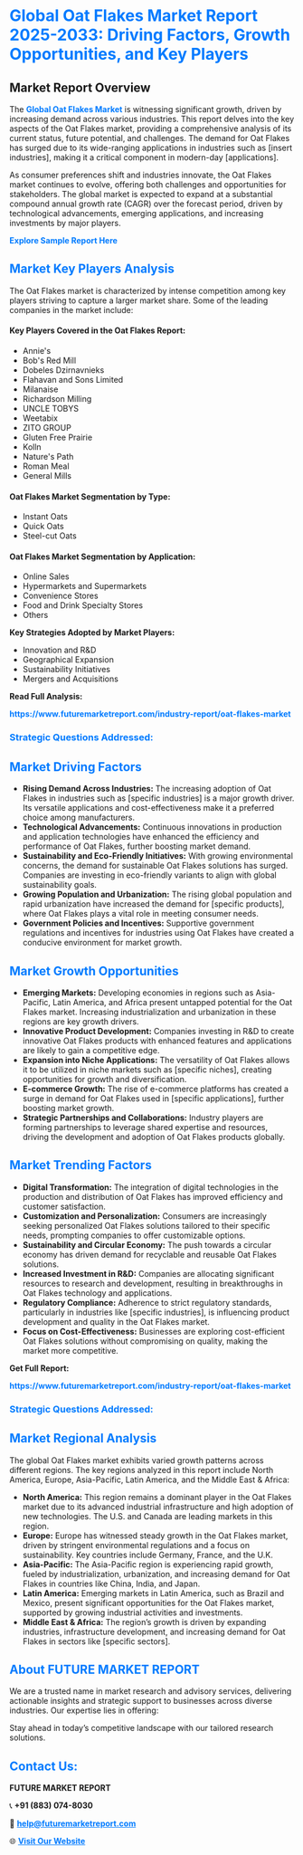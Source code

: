 <h1 style="color: #007BFF;">Global Oat Flakes Market Report 2025-2033: Driving Factors, Growth Opportunities, and Key Players</h1>

<section id="overview">
<h2>Market Report Overview</h2>
<p>The <a href="https://www.futuremarketreport.com/industry-report/oat-flakes-market" style="color: #007BFF; text-decoration: none;"><strong>Global Oat Flakes Market</strong></a> is witnessing significant growth, driven by increasing demand across various industries. This report delves into the key aspects of the Oat Flakes market, providing a comprehensive analysis of its current status, future potential, and challenges. The demand for Oat Flakes has surged due to its wide-ranging applications in industries such as [insert industries], making it a critical component in modern-day [applications].</p>
<p>As consumer preferences shift and industries innovate, the Oat Flakes market continues to evolve, offering both challenges and opportunities for stakeholders. The global market is expected to expand at a substantial compound annual growth rate (CAGR) over the forecast period, driven by technological advancements, emerging applications, and increasing investments by major players.</p>
</section>

<section id="overview">
<p><a href="https://www.futuremarketreport.com/request-sample/reportId=52249" style="color: #007BFF; text-decoration: none;"><strong>Explore Sample Report Here</strong></a></p>
</section>

<section id="key-players">
<h2 style="color: #007BFF;">Market Key Players Analysis</h2>
<p>The Oat Flakes market is characterized by intense competition among key players striving to capture a larger market share. Some of the leading companies in the market include:</p>
<h4>Key Players Covered in the Oat Flakes Report:</h4>
<ul><li>Annie&#039;s</li><li>Bob&#039;s Red Mill</li><li>Dobeles Dzirnavnieks</li><li>Flahavan and Sons Limited</li><li>Milanaise</li><li>Richardson Milling</li><li>UNCLE TOBYS</li><li>Weetabix</li><li>ZITO GROUP</li><li>Gluten Free Prairie</li><li>Kolln</li><li>Nature&#039;s Path</li><li>Roman Meal</li><li>General Mills</li></ul>
<h4>Oat Flakes Market Segmentation by Type:</h4>
<ul><li>Instant Oats</li><li>Quick Oats</li><li>Steel-cut Oats</li></ul>

<h4>Oat Flakes Market Segmentation by Application:</h4>
<ul><li>Online Sales</li><li>Hypermarkets and Supermarkets</li><li>Convenience Stores</li><li>Food and Drink Specialty Stores</li><li>Others</li></ul>
<p><strong>Key Strategies Adopted by Market Players:</strong></p>
<ul>
<li>Innovation and R&D</li>
<li>Geographical Expansion</li>
<li>Sustainability Initiatives</li>
<li>Mergers and Acquisitions</li>
</ul>
</section>

<section>
<p><strong>Read Full Analysis: </strong></p><a href="https://www.futuremarketreport.com/industry-report/oat-flakes-market" style="color: #007BFF; text-decoration: none;"><strong>https://www.futuremarketreport.com/industry-report/oat-flakes-market</strong></a>
<h3 style="color: #007BFF;">Strategic Questions Addressed:</h3>
</section>

<section id="driving-factors">
<h2 style="color: #007BFF;">Market Driving Factors</h2>
<ul>
<li><strong>Rising Demand Across Industries:</strong> The increasing adoption of Oat Flakes in industries such as [specific industries] is a major growth driver. Its versatile applications and cost-effectiveness make it a preferred choice among manufacturers.</li>
<li><strong>Technological Advancements:</strong> Continuous innovations in production and application technologies have enhanced the efficiency and performance of Oat Flakes, further boosting market demand.</li>
<li><strong>Sustainability and Eco-Friendly Initiatives:</strong> With growing environmental concerns, the demand for sustainable Oat Flakes solutions has surged. Companies are investing in eco-friendly variants to align with global sustainability goals.</li>
<li><strong>Growing Population and Urbanization:</strong> The rising global population and rapid urbanization have increased the demand for [specific products], where Oat Flakes plays a vital role in meeting consumer needs.</li>
<li><strong>Government Policies and Incentives:</strong> Supportive government regulations and incentives for industries using Oat Flakes have created a conducive environment for market growth.</li>
</ul>
</section>

<section id="growth-opportunities">
<h2 style="color: #007BFF;">Market Growth Opportunities</h2>
<ul>
<li><strong>Emerging Markets:</strong> Developing economies in regions such as Asia-Pacific, Latin America, and Africa present untapped potential for the Oat Flakes market. Increasing industrialization and urbanization in these regions are key growth drivers.</li>
<li><strong>Innovative Product Development:</strong> Companies investing in R&D to create innovative Oat Flakes products with enhanced features and applications are likely to gain a competitive edge.</li>
<li><strong>Expansion into Niche Applications:</strong> The versatility of Oat Flakes allows it to be utilized in niche markets such as [specific niches], creating opportunities for growth and diversification.</li>
<li><strong>E-commerce Growth:</strong> The rise of e-commerce platforms has created a surge in demand for Oat Flakes used in [specific applications], further boosting market growth.</li>
<li><strong>Strategic Partnerships and Collaborations:</strong> Industry players are forming partnerships to leverage shared expertise and resources, driving the development and adoption of Oat Flakes products globally.</li>
</ul>
</section>

<section id="trending-factors">
<h2 style="color: #007BFF;">Market Trending Factors</h2>
<ul>
<li><strong>Digital Transformation:</strong> The integration of digital technologies in the production and distribution of Oat Flakes has improved efficiency and customer satisfaction.</li>
<li><strong>Customization and Personalization:</strong> Consumers are increasingly seeking personalized Oat Flakes solutions tailored to their specific needs, prompting companies to offer customizable options.</li>
<li><strong>Sustainability and Circular Economy:</strong> The push towards a circular economy has driven demand for recyclable and reusable Oat Flakes solutions.</li>
<li><strong>Increased Investment in R&D:</strong> Companies are allocating significant resources to research and development, resulting in breakthroughs in Oat Flakes technology and applications.</li>
<li><strong>Regulatory Compliance:</strong> Adherence to strict regulatory standards, particularly in industries like [specific industries], is influencing product development and quality in the Oat Flakes market.</li>
<li><strong>Focus on Cost-Effectiveness:</strong> Businesses are exploring cost-efficient Oat Flakes solutions without compromising on quality, making the market more competitive.</li>
</ul>
</section>

<section>
<p><strong>Get Full Report: </strong></p><a href="https://www.futuremarketreport.com/industry-report/oat-flakes-market" style="color: #007BFF; text-decoration: none;"><strong>https://www.futuremarketreport.com/industry-report/oat-flakes-market</strong></a>
<h3 style="color: #007BFF;">Strategic Questions Addressed:</h3>
</section>


<section id="regional-analysis">
<h2 style="color: #007BFF;">Market Regional Analysis</h2>
<p>The global Oat Flakes market exhibits varied growth patterns across different regions. The key regions analyzed in this report include North America, Europe, Asia-Pacific, Latin America, and the Middle East & Africa:</p>
<ul>
<li><strong>North America:</strong> This region remains a dominant player in the Oat Flakes market due to its advanced industrial infrastructure and high adoption of new technologies. The U.S. and Canada are leading markets in this region.</li>
<li><strong>Europe:</strong> Europe has witnessed steady growth in the Oat Flakes market, driven by stringent environmental regulations and a focus on sustainability. Key countries include Germany, France, and the U.K.</li>
<li><strong>Asia-Pacific:</strong> The Asia-Pacific region is experiencing rapid growth, fueled by industrialization, urbanization, and increasing demand for Oat Flakes in countries like China, India, and Japan.</li>
<li><strong>Latin America:</strong> Emerging markets in Latin America, such as Brazil and Mexico, present significant opportunities for the Oat Flakes market, supported by growing industrial activities and investments.</li>
<li><strong>Middle East & Africa:</strong> The region’s growth is driven by expanding industries, infrastructure development, and increasing demand for Oat Flakes in sectors like [specific sectors].</li>
</ul>
</section>

<footer>
<h2 style="color: #007BFF;">About FUTURE MARKET REPORT</h2>
<p>We are a trusted name in market research and advisory services, delivering actionable insights and strategic support to businesses across diverse industries. Our expertise lies in offering:</p>

<p>Stay ahead in today’s competitive landscape with our tailored research solutions.</p>

<h2 style="color: #007BFF;">Contact Us:</h2>
<p><strong>FUTURE MARKET REPORT</strong></p>
<p>📞 <strong>+91 (883) 074-8030</strong></p>
<p>📧 <strong><a href="mailto:help@futuremarketreport.com" style="color: #007BFF;">help@futuremarketreport.com</a></strong></p>
<p>🌐 <strong><a href="https://www.futuremarketreport.com/" style="color: #007BFF;">Visit Our Website</a></strong></p>
</footer>